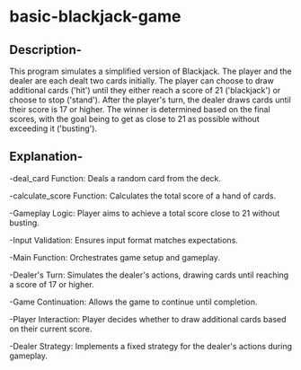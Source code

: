 # basic-blackjack-game
## Description-
This program simulates a simplified version of Blackjack. The player and the dealer are each dealt two cards initially. The player can choose to draw additional cards ('hit') until they either reach a score of 21 ('blackjack') or choose to stop ('stand'). After the player's turn, the dealer draws cards until their score is 17 or higher. The winner is determined based on the final scores, with the goal being to get as close to 21 as possible without exceeding it ('busting').
## Explanation-
  -deal_card Function:
    Deals a random card from the deck.

  -calculate_score Function:
    Calculates the total score of a hand of cards.

  -Gameplay Logic:
    Player aims to achieve a total score close to 21 without busting.

  -Input Validation:
    Ensures input format matches expectations.

  -Main Function:
    Orchestrates game setup and gameplay.

  -Dealer's Turn:
    Simulates the dealer's actions, drawing cards until reaching a score of 17 or higher.

  -Game Continuation:
    Allows the game to continue until completion.

  -Player Interaction:
    Player decides whether to draw additional cards based on their current score.

  -Dealer Strategy:
    Implements a fixed strategy for the dealer's actions during gameplay.

